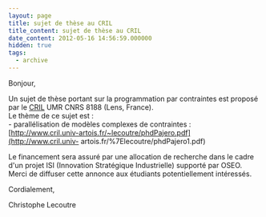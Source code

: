 ```yaml
---
layout: page
title: sujet de thèse au CRIL
title_content: sujet de thèse au CRIL
date_content: 2012-05-16 14:56:59.000000
hidden: true
tags:
  - archive
---
```

Bonjour,  
  
Un sujet de thèse portant sur la programmation par contraintes est proposé par
le [CRIL](http://www.cril.univ-artois.fr/) UMR CNRS 8188 (Lens, France).  
Le thème de ce sujet est :  
\- parallélisation de modèles complexes de contraintes :
[http://www.cril.univ-artois.fr/~lecoutre/phdPajero.pdf](http://www.cril.univ-
artois.fr/%7Elecoutre/phdPajero1.pdf)  
  
Le financement sera assuré par une allocation de recherche dans le cadre d'un
projet ISI (Innovation Stratégique Industrielle) supporté par OSEO.  
Merci de diffuser cette annonce aux étudiants potentiellement intéressés.  
  
Cordialement,  
  
Christophe Lecoutre

